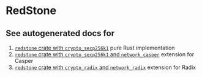 # RedStone

## See autogenerated docs for

1. [`redstone` crate with
   `crypto_secp256k1`](https://docs.redstone.finance/rust/redstone/crypto_secp256k1/redstone/index.html)
   pure Rust implementation
2. [`redstone` crate with `crypto_secp256k1` and
   `network_casper`](https://docs.redstone.finance/rust/redstone/crypto_secp256k1,network_casper/redstone/index.html)
   extension for Casper
3. [`redstone` crate with `crypto_radix` and
   `network_radix`](https://docs.redstone.finance/rust/redstone/crypto_radix,network_radix/redstone/index.html)
   extension for Radix
